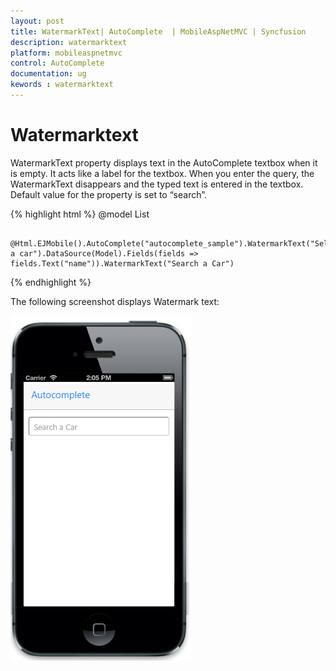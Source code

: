 ```yaml
---
layout: post
title: WatermarkText| AutoComplete  | MobileAspNetMVC | Syncfusion
description: watermarktext
platform: mobileaspnetmvc
control: AutoComplete 
documentation: ug
kewords : watermarktext
---
```


# Watermarktext

WatermarkText property displays text in the AutoComplete textbox when it is empty. It acts like a label for the textbox. When you enter the query, the WatermarkText disappears and the typed text is entered in the textbox. Default value for the property is set to “search”.


{% highlight html %}
@model List<Cars>

        @Html.EJMobile().AutoComplete("autocomplete_sample").WatermarkText("Select a car").DataSource(Model).Fields(fields => fields.Text("name")).WatermarkText("Search a Car")
{% endhighlight %}



The following screenshot displays Watermark text:

![](WatermarkText_images\customize-watermarktext_img1.png)




